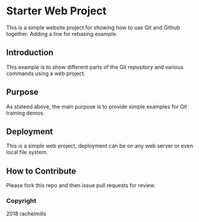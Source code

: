 # Starter Web Project

This is a simple website project for showing how to use Git and Github together.  Adding a line for rebasing example.

## Introduction

This example is to show different parts of the Git repository and various commands using a web project. 

## Purpose

As stateed above, the main purpose is to provide simple examples for Git training demos.

## Deployment

This is a simple web project, deployment can be on any web server or even local file system.

## How to Contribute

Please fork this repo and then issue pull requests for review.

### Copyright

2018 rachelmills
